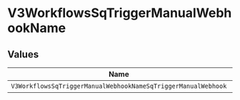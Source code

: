 # V3WorkflowsSqTriggerManualWebhookName


## Values

| Name                                                          | Value                                                         |
| ------------------------------------------------------------- | ------------------------------------------------------------- |
| `V3WorkflowsSqTriggerManualWebhookNameSqTriggerManualWebhook` | sq_trigger_manual_webhook                                     |